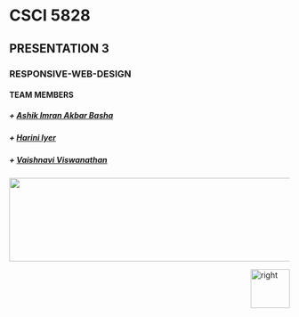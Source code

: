 # CSCI 5828

## PRESENTATION 3

### RESPONSIVE-WEB-DESIGN

#### TEAM MEMBERS

##### + [Ashik Imran Akbar Basha](https://github.com/ashikimran)
##### + [Harini Iyer](https://github.com/hariniiyer)
##### + [Vaishnavi Viswanathan](https://github.com/vaishnaviviswanathan)


<img src="http://webdesigncampus.yolasite.com/resources/responsive-web-design.jpeg?timestamp=1392388631829" height="150" width="910"></img>




[<img align="right" alt="right" src="https://cloud.githubusercontent.com/assets/14101008/11165527/0a4289a2-8acf-11e5-8378-c5e3a55ab4dc.png" width="70" height="70"></img>](https://github.com/vaishnaviviswanathan/CSCI_5828_RESPONSIVE-WEB-DESIGN/blob/master/Introduction.md)
